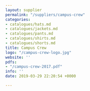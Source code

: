 ```yaml
---
layout: supplier
permalink: "/suppliers/campus-crew"
categories:
- catalogues/hats.md
- catalogues/jackets.md
- catalogues/pants.md
- catalogues/shirts.md
- catalogues/shorts.md
title: Campus Crew
logo: "/campus-crew-logo.jpg"
website: ''
pdfs:
- "/campus-crew-2017.pdf"
info: ''
date: 2019-03-29 22:20:54 +0000

---
```

